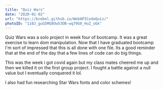 ```yaml
---
title: "Quiz Wars"
date: "2020-01-02"
url: "https://bcebel.github.io/WebAPICodeQuiz/"
photoID: "1i0J_guG5MG8Ow53OB-wq79G0_HuZ_oGk"
---
```


Quiz Wars was a solo project in week four of bootcamp. It was a great exercise to learn dom manipulation. Now that I have graduated bootcamp I'm sort of impressed that this is all done with one file. Its a good reminder that at the end of the day that a few lines of code can do big things.

This was the week i got covid again but my class mates cheered me up and then we killed it on the first group project. I fought a battle against a null value but I eventually conquered it lol.

I also had fun researching Star Wars fonts and color schemes!
